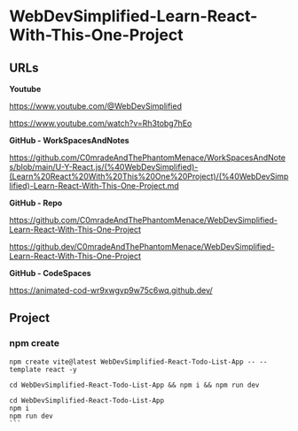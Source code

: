 # WebDevSimplified-Learn-React-With-This-One-Project

## URLs

**Youtube**

https://www.youtube.com/@WebDevSimplified

https://www.youtube.com/watch?v=Rh3tobg7hEo

**GitHub - WorkSpacesAndNotes**

https://github.com/C0mradeAndThePhantomMenace/WorkSpacesAndNotes/blob/main/U-Y-React.js/(%40WebDevSimplified)-(Learn%20React%20With%20This%20One%20Project)/(%40WebDevSimplified)-Learn-React-With-This-One-Project.md

**GitHub - Repo**

https://github.com/C0mradeAndThePhantomMenace/WebDevSimplified-Learn-React-With-This-One-Project

https://github.dev/C0mradeAndThePhantomMenace/WebDevSimplified-Learn-React-With-This-One-Project

**GitHub - CodeSpaces**

https://animated-cod-wr9xwgvp9w75c6wq.github.dev/



## Project

### npm create

````
npm create vite@latest WebDevSimplified-React-Todo-List-App -- --template react -y

cd WebDevSimplified-React-Todo-List-App && npm i && npm run dev

cd WebDevSimplified-React-Todo-List-App
npm i
npm run dev
```
